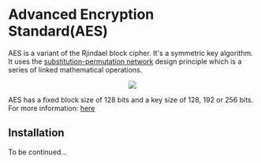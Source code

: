 # Advanced Encryption Standard(AES)

AES is a variant of the Rjindael block cipher.
It's a symmetric key algorithm.
It uses the [substitution-permutation network](https://en.wikipedia.org/wiki/Substitution%E2%80%93permutation_network) design principle which is a series of linked mathematical operations.

<p align="center">
    <img src="https://upload.wikimedia.org/wikipedia/commons/thumb/5/50/AES_%28Rijndael%29_Round_Function.png/250px-AES_%28Rijndael%29_Round_Function.png">
</p>

AES has a fixed block size of 128 bits and a key size of 128, 192 or 256 bits.
For more information: [here](https://en.wikipedia.org/wiki/Advanced_Encryption_Standard)

## Installation

To be continued...
